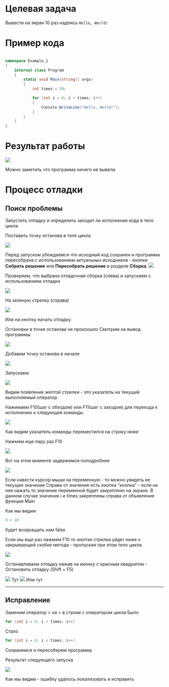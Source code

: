 
# Целевая задача

Вывести на экран 10 раз надпись `Hello, World!`

# Пример кода

```cs

namespace Example_1
{
    internal class Program
    {
        static void Main(string[] args)
        {
            int times = 10;

            for (int i = 0; i > times; i++)
            {
                Console.WriteLine("Hello, World!");
            }
        }
    }
}
```

# Результат работы

![](attachments/Pasted%20image%2020240301183048.png)

Можно заметить что программа ничего не вывела

# Процесс отладки

## Поиск проблемы

Запустить отладку и определить заходит ли исполнение кода в тело цикла.

Поставить точку останова в теле цикла


![](attachments/Pasted%20image%2020240301184434.png)

Перед запуском убеждаемся что исходный код сохранен и программа пересобрана с использованием актуальных исходников - кнопки **Собрать решение** или **Пересобрать решение** в разделе **Сборка**.
![](attachments/Pasted%20image%2020240301185201.png)

Проверяем, что выбрана отладочная сборка (слева) и запускаем с использованием отладки

![](attachments/Pasted%20image%2020240301184711.png)

На зеленую стрелку (справа)

![](attachments/Pasted%20image%2020240301184838.png)

Или на кнопку начать отладку.

Остановки в точке останова не произошло
Смотрим на вывод программы

![](attachments/Pasted%20image%2020240301185918.png)

Добавим точку останова в начале

![](attachments/Pasted%20image%2020240301190242.png)

Запускаем

![](attachments/Pasted%20image%2020240301190329.png)

Видим появление желтой стрелки - это указатель на текущий выполняемый оператор

Нажимаем F10(шаг с обходом) или F11(шаг с заходом) для перехода к исполнению к следующей команды.

![](attachments/Pasted%20image%2020240301190516.png)

Как видим указатель команды переместился на строку ниже

Нажмем  еще пару раз F10

![](attachments/Pasted%20image%2020240301193313.png)

Вот на этом моменте задержимся поподробнее

![](attachments/Pasted%20image%2020240301193604.png)

Если навести курсор мыши на переменную - то можно увидеть ее текущее значение
Справа от значения есть кнопка "кнопка" - если на нее нажать то значение переменной будет закреплено на экране.
В данном случае значения i и times закреплены справа от объявления функции Main

Как мы видим

```cs
0 > 10
```

будет возвращать нам false

Если мы еще раз нажмем F10 то желтая стрелка уйдет ниже к закрывающей скобке метода - пропуская при этом тело цикла 

![](attachments/Pasted%20image%2020240301194749.png)


Останавливаем отладку нажав на иконку с красным квадратом - Остановить отладку (Shift + F5)

![](attachments/Pasted%20image%2020240301195139.png)
Тут
![](attachments/Pasted%20image%2020240301195224.png)
Или тут

------

## Исправление

Заменим оператор > на < в строке с оператором цикла
Было
```cs
for (int i = 0; i > times; i++)
```

Стало

```cs
for (int i = 0; i < times; i++)
```

Сохранимся и пересоберем программу

Результат следующего запуска

![](attachments/Pasted%20image%2020240301200521.png)

Как мы видим - ошибку удалось локализовать и исправить

